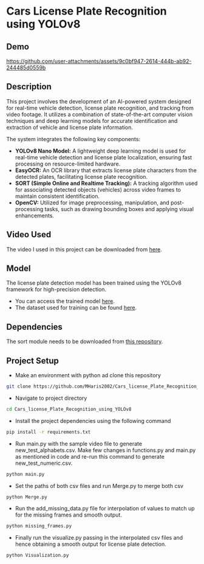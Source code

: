 # Cars License Plate Recognition using YOLOv8
## Demo


https://github.com/user-attachments/assets/9c0bf947-2614-444b-ab92-244485d0559b




## Description

This project involves the development of an AI-powered system designed for real-time vehicle detection, license plate recognition, and tracking from video footage. It utilizes a combination of state-of-the-art computer vision techniques and deep learning models for accurate identification and extraction of vehicle and license plate information.

The system integrates the following key components:

- **YOLOv8 Nano Model:** A lightweight deep learning model is used for real-time vehicle detection and license plate localization, ensuring fast processing on resource-limited hardware.
- **EasyOCR:** An OCR library that extracts license plate characters from the detected plates, facilitating license plate recognition.
- **SORT (Simple Online and Realtime Tracking):** A tracking algorithm used for associating detected objects (vehicles) across video frames to maintain consistent identification.
- **OpenCV:** Utilized for image preprocessing, manipulation, and post-processing tasks, such as drawing bounding boxes and applying visual enhancements.


## Video Used

The video I used in this project can be downloaded from [here](https://www.pexels.com/video/vehicles-traveling-on-daytime-8321860/).

## Model

The license plate detection model has been trained using the YOLOv8 framework for high-precision detection. 
- You can access the trained model [here](https://github.com/MHaris2002/Cars_license_Plate_Recognition/tree/main/model). 
- The dataset used for training can be found [here](https://universe.roboflow.com/roboflow-universe-projects/license-plate-recognition-rxg4e/dataset/4).

## Dependencies

The sort module needs to be downloaded from [this repository](https://github.com/abewley/sort).

## Project Setup

* Make an environment with python ad clone this repository
``` bash
git clone https://github.com/MHaris2002/Cars_license_Plate_Recognition_using_YOLOv8.git
```
* Navigate to project directory
``` bash
cd Cars_license_Plate_Recognition_using_YOLOv8
``` 

* Install the project dependencies using the following command 
```bash
pip install -r requirements.txt
```
* Run main.py with the sample video file to generate new_test_alphabets.csv. Make few changes in functions.py and main.py as mentioned in code and re-run this command to generate new_test_numeric.csv.
``` python
python main.py
```
* Set the paths of both csv files and run Merge.py to merge both csv
``` python
python Merge.py
```
* Run the add_missing_data.py file for interpolation of values to match up for the missing frames and smooth output.
```python
python missing_frames.py
```

* Finally run the visualize.py passing in the interpolated csv files and hence obtaining a smooth output for license plate detection.
```python
python Visualization.py
```
